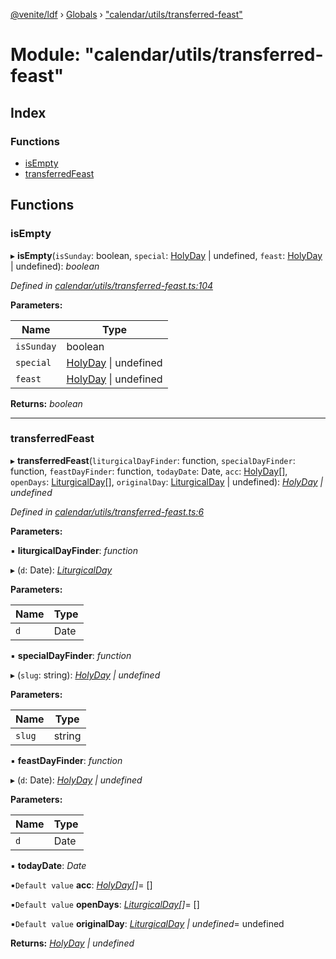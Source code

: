 [@venite/ldf](../README.md) › [Globals](../globals.md) › ["calendar/utils/transferred-feast"](_calendar_utils_transferred_feast_.md)

# Module: "calendar/utils/transferred-feast"

## Index

### Functions

* [isEmpty](_calendar_utils_transferred_feast_.md#isempty)
* [transferredFeast](_calendar_utils_transferred_feast_.md#transferredfeast)

## Functions

###  isEmpty

▸ **isEmpty**(`isSunday`: boolean, `special`: [HolyDay](../classes/_calendar_holy_day_.holyday.md) | undefined, `feast`: [HolyDay](../classes/_calendar_holy_day_.holyday.md) | undefined): *boolean*

*Defined in [calendar/utils/transferred-feast.ts:104](https://github.com/gbj/venite/blob/d1a46fe/ldf/src/calendar/utils/transferred-feast.ts#L104)*

**Parameters:**

Name | Type |
------ | ------ |
`isSunday` | boolean |
`special` | [HolyDay](../classes/_calendar_holy_day_.holyday.md) &#124; undefined |
`feast` | [HolyDay](../classes/_calendar_holy_day_.holyday.md) &#124; undefined |

**Returns:** *boolean*

___

###  transferredFeast

▸ **transferredFeast**(`liturgicalDayFinder`: function, `specialDayFinder`: function, `feastDayFinder`: function, `todayDate`: Date, `acc`: [HolyDay](../classes/_calendar_holy_day_.holyday.md)[], `openDays`: [LiturgicalDay](../classes/_calendar_liturgical_day_.liturgicalday.md)[], `originalDay`: [LiturgicalDay](../classes/_calendar_liturgical_day_.liturgicalday.md) | undefined): *[HolyDay](../classes/_calendar_holy_day_.holyday.md) | undefined*

*Defined in [calendar/utils/transferred-feast.ts:6](https://github.com/gbj/venite/blob/d1a46fe/ldf/src/calendar/utils/transferred-feast.ts#L6)*

**Parameters:**

▪ **liturgicalDayFinder**: *function*

▸ (`d`: Date): *[LiturgicalDay](../classes/_calendar_liturgical_day_.liturgicalday.md)*

**Parameters:**

Name | Type |
------ | ------ |
`d` | Date |

▪ **specialDayFinder**: *function*

▸ (`slug`: string): *[HolyDay](../classes/_calendar_holy_day_.holyday.md) | undefined*

**Parameters:**

Name | Type |
------ | ------ |
`slug` | string |

▪ **feastDayFinder**: *function*

▸ (`d`: Date): *[HolyDay](../classes/_calendar_holy_day_.holyday.md) | undefined*

**Parameters:**

Name | Type |
------ | ------ |
`d` | Date |

▪ **todayDate**: *Date*

▪`Default value`  **acc**: *[HolyDay](../classes/_calendar_holy_day_.holyday.md)[]*= []

▪`Default value`  **openDays**: *[LiturgicalDay](../classes/_calendar_liturgical_day_.liturgicalday.md)[]*= []

▪`Default value`  **originalDay**: *[LiturgicalDay](../classes/_calendar_liturgical_day_.liturgicalday.md) | undefined*= undefined

**Returns:** *[HolyDay](../classes/_calendar_holy_day_.holyday.md) | undefined*
